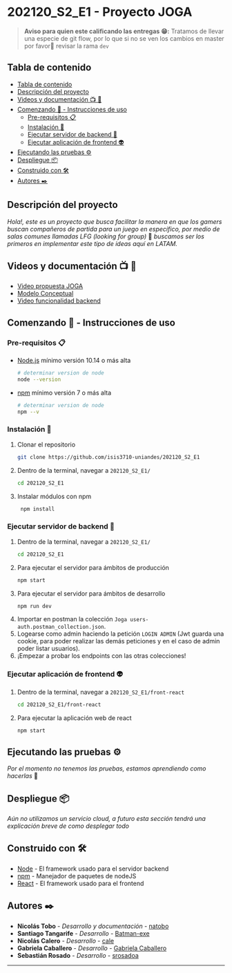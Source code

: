 
# 202120_S2_E1 - Proyecto JOGA
>**Aviso para quien este calificando las entregas 😁:** Tratamos de llevar una especie de git flow, por lo que si no se ven los cambios en master por favor🙏 revisar la rama `dev`
## Tabla de contenido
  - [Tabla de contenido](#tabla-de-contenido)
  - [Descripción del proyecto](#descripción-del-proyecto)
  - [Videos y documentación 📺 📜](#videos-y-documentación--)
  - [Comenzando 🚀 - Instrucciones de uso](#comenzando----instrucciones-de-uso)
    - [Pre-requisitos 📋](#pre-requisitos-)
    - [Instalación 🔧](#instalación-)
    - [Ejecutar servidor de backend 🤖](#ejecutar-servidor-de-backend-)
    - [Ejecutar aplicación de frontend 👽](#ejecutar-aplicación-de-frontend-)
  - [Ejecutando las pruebas ⚙️](#ejecutando-las-pruebas-️)
  - [Despliegue 📦](#despliegue-)
  - [Construido con 🛠️](#construido-con-️)
  - [Autores ✒️](#autores-️)
## Descripción del proyecto
_Hola!, este es un proyecto que busca facilitar la manera en que los gamers buscan compañeros de partida para un juego en específico, por medio de salas comunes llamadas LFG (looking for group)_ 👾 _buscamos ser los primeros en implementar este tipo de ideas aquí en LATAM._

## Videos y documentación 📺 📜
- [Video propuesta JOGA](https://github.com/isis3710-uniandes/202120_S2_E1/wiki/VideoPropuesta)
- [Modelo Conceptual](https://github.com/isis3710-uniandes/202120_S2_E1/wiki/ModeloConceptual)
- [Video funcionalidad backend]()

## Comenzando 🚀 - Instrucciones de uso
### Pre-requisitos 📋

- [Node.js](https://nodejs.org) mínimo versión 10.14 o más alta

  ```bash
  # determinar version de node
  node --version
  ```
- [npm](https://www.npmjs.com/) mínimo versión 7 o más alta

  ```bash
  # determinar version de node
  npm --v
  ```
### Instalación 🔧 

1. Clonar el repositorio

   ```bash
   git clone https://github.com/isis3710-uniandes/202120_S2_E1
   ```

2. Dentro de la terminal, navegar a `202120_S2_E1/`
   ```bash
   cd 202120_S2_E1
   ```
3. Instalar módulos con npm
   ```bash
    npm install
   ``` 

### Ejecutar servidor de backend 🤖
1. Dentro de la terminal, navegar a `202120_S2_E1/`
   ```bash
   cd 202120_S2_E1
   ```
2. Para ejecutar el servidor para ámbitos de producción
   ```bash
   npm start
   ```
3. Para ejecutar el servidor para ámbitos de desarrollo
   ```bash
   npm run dev
   ```
4. Importar en postman la colección `Joga users-auth.postman_collection.json`.
5. Logearse como admin haciendo la petición `LOGIN ADMIN` (Jwt guarda una cookie, para poder realizar las demás peticiones y en el caso de admin poder listar usuarios).
6. ¡Empezar a probar los endpoints con las otras colecciones!

### Ejecutar aplicación de frontend 👽
1. Dentro de la terminal, navegar a `202120_S2_E1/front-react`
   ```bash
   cd 202120_S2_E1/front-react
   ```
2. Para ejecutar la aplicación web de react
   ```bash
   npm start
   ```

## Ejecutando las pruebas ⚙️

_Por el momento no tenemos las pruebas, estamos aprendiendo como hacerlas_ 🤖

## Despliegue 📦

_Aún no utilizamos un servicio cloud, a futuro esta sección tendrá una explicación breve de como desplegar todo_ 

## Construido con 🛠️

- [Node](http://www.dropwizard.io/1.0.2/docs/) - El framework usado para el servidor backend
- [npm](https://maven.apache.org/) - Manejador de paquetes de nodeJS
- [React](https://es.reactjs.org/) - El framework usado para el frontend

## Autores ✒️

- **Nicolás Tobo** - _Desarrollo y documentación_ - [natobo](https://github.com/natobo)
- **Santiago Tangarife** - _Desarrollo_ - [Batman-exe](https://github.com/Batman-exe)
- **Nicolás Calero** - _Desarrollo_ - [cale](https://github.com/necalero)
- **Gabriela Caballero** - _Desarrollo_ - [Gabriela Caballero](https://github.com/gcaballeroduran)
- **Sebastián Rosado** - _Desarrollo_ - [srosadoa](https://github.com/srosadoa)
  
---
